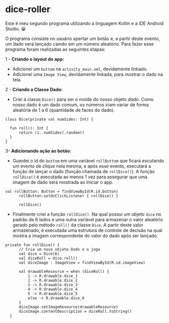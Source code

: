 # dice-roller
Este é meu segundo programa utilizando a linguagem Kotlin e a IDE Android Studio. 😀

O programa consiste no usuário apertar um botão e, a partir deste evento, um dado será lançado caindo em um número aleatório.
Para fazer esse programa foram realizadas as seguintes etapas:

1 - **Criando o layout do app:**
  * Adicionei um `buttom` na `activity_main.xml`, devidamente linkado.
  * Adicionei uma `Image View`, devidamente linkada, para mostrar o dado na tela.
  
2 - **Criando a Classe Dado:**
  * Criei a classe `Dice()` para ser o molde do nosso objeto _dado_. Como nosso dado é um dado comum, os números iriam variar de forma aleatória de 1 a 6 (quantidade de faces do dado).
  ~~~
  class Dice(private val numSides: Int) {

    fun roll(): Int {
        return (1..numSides).random()
    }
}
~~~
3- **Adicionando ação ao botão:**
  * Guardei o id do `buttom` em uma variável `rollButtom` que ficará escutando um evento de clique nela mesma, e após esse evento,
  executará a função de lançar o dado (função chamada de `rollDice()`). A função `rollDice()` é executada ao menos 1 vez para
  assegurar que uma imagem de dado será mostrada ao iniciar o app.
  ~~~
  val rollButton: Button = findViewById(R.id.button)
        rollButton.setOnClickListener { rollDice() }

        rollDice()
  ~~~
  * Finalmente criei a função `rollDice()`. Na qual possui um objeto `dice` no padrão de 6 lados e uma outra variável para armazenar o valor aleatório gerado pelo método
  `roll()` da classe `Dice`. A partir deste valor armazenado, é executada uma estrutura de controle de decisão na qual mostra a imagem correspondente do valor do dado após ser
  lançado.
  ~~~
  private fun rollDice() {
        // Cria um novo objeto Dado e o joga
        val dice = Dice(6)
        val diceRoll = dice.roll()
        val diceImage : ImageView = findViewById(R.id.imageView)

        val drawableResource = when (diceRoll) {
            1 -> R.drawable.dice_1
            2 -> R.drawable.dice_2
            3 -> R.drawable.dice_3
            4 -> R.drawable.dice_4
            5 -> R.drawable.dice_5
            else -> R.drawable.dice_6
        }
        diceImage.setImageResource(drawableResource)
        diceImage.contentDescription = diceRoll.toString()
    }
